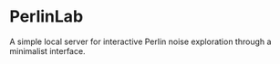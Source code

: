 # PerlinLab
A simple local server for interactive Perlin noise exploration through a minimalist interface.
